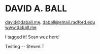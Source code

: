 # DAVID A. BALL

david@daball.me. 
daball@email.radford.edu  
www.daball.me

I tagged it!  Sean wuz here!

Testing -- Steven T
